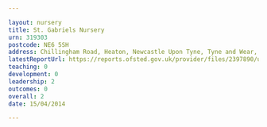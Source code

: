```yaml
---

layout: nursery
title: St. Gabriels Nursery
urn: 319303
postcode: NE6 5SH
address: Chillingham Road, Heaton, Newcastle Upon Tyne, Tyne and Wear, NE6 5SH
latestReportUrl: https://reports.ofsted.gov.uk/provider/files/2397890/urn/319303.pdf
teaching: 0
development: 0
leadership: 2
outcomes: 0
overall: 2
date: 15/04/2014

---
```

